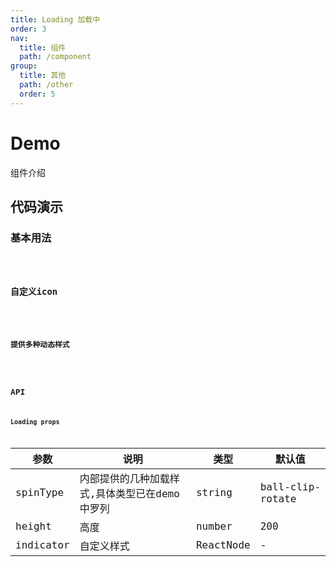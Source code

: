 ```yaml
---
title: Loading 加载中
order: 3
nav:
  title: 组件
  path: /component
group:
  title: 其他
  path: /other
  order: 5
---
```


# Demo
组件介绍

## 代码演示

### 基本用法
<code src="./demo/demo1.tsx" />

### 自定义icon
<code src="./demo/demo4.tsx" />

### 提供多种动态样式
<code src="./demo/demo5.tsx" />

## API
### Loading props

| 参数   | 说明          | 类型   | 默认值 |
| ------ | ------------- | ------ | ------ |
| spinType  | 内部提供的几种加载样式,具体类型已在demo中罗列 | string |ball-clip-rotate |
| height | 高度          | number | 200    |
| indicator | 自定义样式          | ReactNode | -    |
